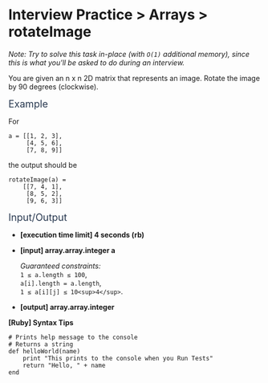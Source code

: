 # Interview Practice > Arrays > rotateImage
<div class="markdown -arial">

_Note: Try to solve this task in-place (with `O(1)` additional memory), since this is what you'll be asked to do during an interview._

You are given an n x n 2D matrix that represents an image. Rotate the image by 90 degrees (clockwise).

<span class="markdown--header" style="color:#2b3b52;font-size:1.4em">Example</span>

For

    a = [[1, 2, 3],
         [4, 5, 6],
         [7, 8, 9]]

the output should be

    rotateImage(a) =
        [[7, 4, 1],
         [8, 5, 2],
         [9, 6, 3]]

<span class="markdown--header" style="color:#2b3b52;font-size:1.4em">Input/Output</span>

*   **[execution time limit] 4 seconds (rb)**

*   **[input] array.array.integer a**

    _Guaranteed constraints:_  
    `1 ≤ a.length ≤ 100`,  
    `a[i].length = a.length`,  
    `1 ≤ a[i][j] ≤ 10<sup>4</sup>`.

*   **[output] array.array.integer**

**[Ruby] Syntax Tips**

    # Prints help message to the console
    # Returns a string
    def helloWorld(name)
        print "This prints to the console when you Run Tests"
        return "Hello, " + name
    end

</div>
